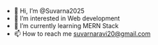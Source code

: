 - 👋 Hi, I’m @Suvarna2025
- 👀 I’m interested in Web development
- 🌱 I’m currently learning MERN Stack
- 📫 How to reach me suvarnaravi20@gmail.com

<!---
Suvarna2025/Suvarna2025 is a ✨ special ✨ repository because its `README.md` (this file) appears on your GitHub profile.
You can click the Preview link to take a look at your changes.
--->
